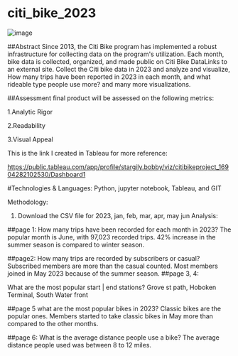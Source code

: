 # citi_bike_2023
![image](https://github.com/stargily2017/citi_bike_2023/assets/117419179/6d2a3168-a046-41cf-a741-49236e83ae09)


##Abstract
Since 2013, the Citi Bike program has implemented a robust infrastructure for collecting data on the program's utilization. Each month, bike data is collected, organized, and made public on Citi Bike DataLinks to an external site. Collect the Citi bike data in 2023 and analyze and visualize, How many trips have been reported in 2023 in each month, and what rideable type people use more? and many more visualizations.

##Assessment
final product will be assessed on the following metrics:

1.Analytic Rigor

2.Readability

3.Visual Appeal

This is the link I created in Tableau for more reference:

https://public.tableau.com/app/profile/stargily.bobby/viz/citibikeproject_16904282102530/Dashboard1

#Technologies & Languages: Python, jupyter notebook, Tableau, and GIT

Methodology:
1. Download the CSV file for 2023, jan, feb, mar, apr, may jun
Analysis:

##page 1:
How many trips have been recorded for each month in 2023?
The popular month is June, with 97,023 recorded trips. 42% increase in the summer season is compared to winter season.

##page2:
How many trips are recorded by subscribers or casual?
Subscribed members are more than the casual counted. Most members joined in May 2023 because of the summer season.
##page 3, 4:

What are the most popular start | end stations?
Grove st path, Hoboken Terminal,  South Water front

##page 5
what are the most popular bikes in 2023?
Classic bikes are the popular ones. Members started to take classic bikes in May more than compared to the other months.

##page 6:
What is the average distance people use a bike?
The average distance people used was between 8 to 12 miles.











